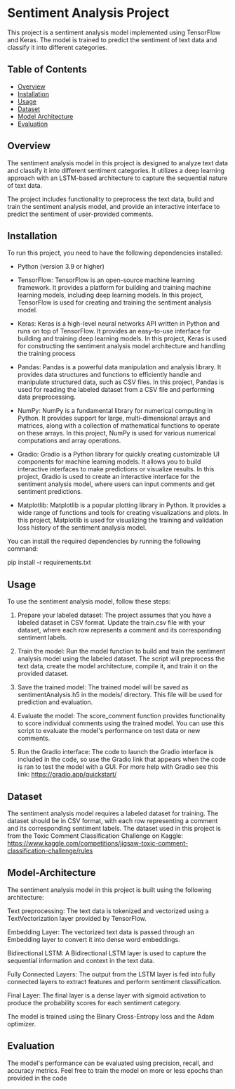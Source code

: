 # Sentiment Analysis Project

This project is a sentiment analysis model implemented using TensorFlow and Keras. The model is trained to predict the sentiment of text data and classify it into different categories.

## Table of Contents
- [Overview](#overview)
- [Installation](#installation)
- [Usage](#usage)
- [Dataset](#dataset)
- [Model Architecture](#model-architecture)
- [Evaluation](#evaluation)

## Overview

The sentiment analysis model in this project is designed to analyze text data and classify it into different sentiment categories. It utilizes a deep learning approach with an LSTM-based architecture to capture the sequential nature of text data.

The project includes functionality to preprocess the text data, build and train the sentiment analysis model, and provide an interactive interface to predict the sentiment of user-provided comments.

## Installation

To run this project, you need to have the following dependencies installed:

- Python (version 3.9 or higher)

- TensorFlow: TensorFlow is an open-source machine learning framework. It provides a platform for building and training machine learning models, including deep learning models. In this project, TensorFlow is used for creating and training the sentiment analysis model.

- Keras: Keras is a high-level neural networks API written in Python and runs on top of TensorFlow. It provides an easy-to-use interface for building and training deep learning models. In this project, Keras is used for constructing the sentiment analysis model architecture and handling the training process

- Pandas: Pandas is a powerful data manipulation and analysis library. It provides data structures and functions to efficiently handle and manipulate structured data, such as CSV files. In this project, Pandas is used for reading the labeled dataset from a CSV file and performing data preprocessing.

- NumPy: NumPy is a fundamental library for numerical computing in Python. It provides support for large, multi-dimensional arrays and matrices, along with a collection of mathematical functions to operate on these arrays. In this project, NumPy is used for various numerical computations and array operations.

- Gradio: Gradio is a Python library for quickly creating customizable UI components for machine learning models. It allows you to build interactive interfaces to make predictions or visualize results. In this project, Gradio is used to create an interactive interface for the sentiment analysis model, where users can input comments and get sentiment predictions.

- Matplotlib: Matplotlib is a popular plotting library in Python. It provides a wide range of functions and tools for creating visualizations and plots. In this project, Matplotlib is used for visualizing the training and validation loss history of the sentiment analysis model.

You can install the required dependencies by running the following command:

pip install -r requirements.txt


## Usage
To use the sentiment analysis model, follow these steps:

1. Prepare your labeled dataset: The project assumes that you have a labeled dataset in CSV format. Update the train.csv file with your dataset, where each row represents a comment and its corresponding sentiment labels.

2. Train the model: Run the model function to build and train the sentiment analysis model using the labeled dataset. The script will preprocess the text data, create the model architecture, compile it, and train it on the provided dataset.

3. Save the trained model: The trained model will be saved as sentimentAnalysis.h5 in the models/ directory. This file will be used for prediction and evaluation.

4. Evaluate the model: The score_comment function provides functionality to score individual comments using the trained model. You can use this script to evaluate the model's performance on test data or new comments.

5. Run the Gradio interface: The code to launch the Gradio interface is included in the code, so use the Gradio link that appears when the code is ran to test the model with a GUI. For more help with Gradio see this link: https://gradio.app/quickstart/

## Dataset
The sentiment analysis model requires a labeled dataset for training. The dataset should be in CSV format, with each row representing a comment and its corresponding sentiment labels. The dataset used in this project is from the Toxic Comment Classification Challenge on Kaggle:
https://www.kaggle.com/competitions/jigsaw-toxic-comment-classification-challenge/rules

## Model-Architecture
The sentiment analysis model in this project is built using the following architecture:

Text preprocessing: The text data is tokenized and vectorized using a TextVectorization layer provided by TensorFlow.

Embedding Layer: The vectorized text data is passed through an Embedding layer to convert it into dense word embeddings.

Bidirectional LSTM: A Bidirectional LSTM layer is used to capture the sequential information and context in the text data.

Fully Connected Layers: The output from the LSTM layer is fed into fully connected layers to extract features and perform sentiment classification.

Final Layer: The final layer is a dense layer with sigmoid activation to produce the probability scores for each sentiment category.

The model is trained using the Binary Cross-Entropy loss and the Adam optimizer.

## Evaluation
The model's performance can be evaluated using precision, recall, and accuracy metrics. Feel free to train the model on more or less epochs than provided in the code
